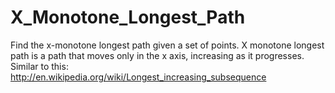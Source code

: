 X_Monotone_Longest_Path
=======================

Find the x-monotone longest path given a set of points. X monotone longest path is a path that moves only in the x axis, increasing as it progresses. Similar to this: http://en.wikipedia.org/wiki/Longest_increasing_subsequence